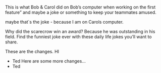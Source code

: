 This is what Bob & Carol did on Bob’s computer when working on the first feature” and maybe a joke or something to keep your teammates amused.

maybe that`s the joke - because I am on Carols computer.

Why did the scarecrow win an award? Because he was outstanding in his field. Find the funniest joke ever with these daily life jokes you’ll want to share.

These are the changes. HI 
- Ted
Here are some more changes...
- Ted